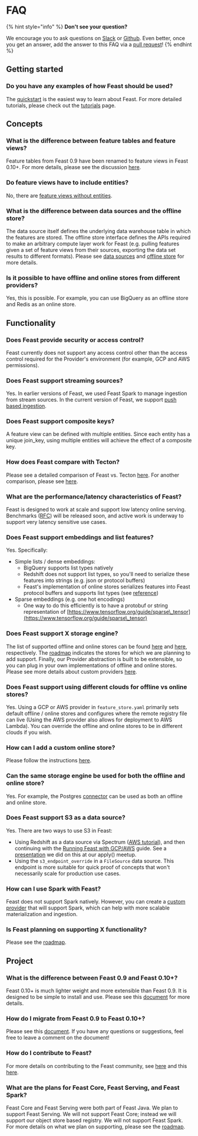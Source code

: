 # FAQ

{% hint style="info" %}
**Don't see your question?**

We encourage you to ask questions on [Slack](https://slack.feast.dev) or [Github](https://github.com/feast-dev/feast). Even better, once you get an answer, add the answer to this FAQ via a [pull request](../project/development-guide.md)!
{% endhint %}

## Getting started

### Do you have any examples of how Feast should be used?

The [quickstart](quickstart.md) is the easiest way to learn about Feast. For more detailed tutorials, please check out the [tutorials](../tutorials/tutorials-overview.md) page.

## Concepts

### What is the difference between feature tables and feature views?

Feature tables from Feast 0.9 have been renamed to feature views in Feast 0.10+. For more details, please see the discussion [here](https://github.com/feast-dev/feast/issues/1583).

### Do feature views have to include entities?

No, there are [feature views without entities](concepts/feature-view.md#feature-views-without-entities).

### What is the difference between data sources and the offline store?

The data source itself defines the underlying data warehouse table in which the features are stored. The offline store interface defines the APIs required to make an arbitrary compute layer work for Feast (e.g. pulling features given a set of feature views from their sources, exporting the data set results to different formats). Please see [data sources](concepts/data-source.md) and [offline store](architecture-and-components/offline-store.md) for more details.

### Is it possible to have offline and online stores from different providers?

Yes, this is possible. For example, you can use BigQuery as an offline store and Redis as an online store.

## Functionality

### Does Feast provide security or access control?

Feast currently does not support any access control other than the access control required for the Provider's environment (for example, GCP and AWS permissions).

### Does Feast support streaming sources?

Yes. In earlier versions of Feast, we used Feast Spark to manage ingestion from stream sources. In the current version of Feast, we support [push based ingestion](../reference/alpha-stream-ingestion.md).

### Does Feast support composite keys?

A feature view can be defined with multiple entities. Since each entity has a unique join\_key, using multiple entities will achieve the effect of a composite key.

### How does Feast compare with Tecton?

Please see a detailed comparison of Feast vs. Tecton [here](https://www.tecton.ai/feast/). For another comparison, please see [here](https://mlops.community/learn/feature-store/).

### What are the performance/latency characteristics of Feast?

Feast is designed to work at scale and support low latency online serving. Benchmarks ([RFC](https://docs.google.com/document/d/12UuvTQnTTCJhdRgy6h10zSbInNGSyEJkIxpOcgOen1I/edit)) will be released soon, and active work is underway to support very latency sensitive use cases.

### Does Feast support embeddings and list features?

Yes. Specifically:

* Simple lists / dense embeddings:
  * BigQuery supports list types natively
  * Redshift does not support list types, so you'll need to serialize these features into strings (e.g. json or protocol buffers)
  * Feast's implementation of online stores serializes features into Feast protocol buffers and supports list types (see [reference](https://github.com/feast-dev/feast/blob/master/docs/specs/online\_store\_format.md#appendix-a-value-proto-format))
* Sparse embeddings (e.g. one hot encodings)
  * One way to do this efficiently is to have a protobuf or string representation of [https://www.tensorflow.org/guide/sparse\_tensor](https://www.tensorflow.org/guide/sparse\_tensor)

### Does Feast support X storage engine?

The list of supported offline and online stores can be found [here](../reference/offline-stores/) and [here](../reference/online-stores/), respectively. The [roadmap](../roadmap.md) indicates the stores for which we are planning to add support. Finally, our Provider abstraction is built to be extensible, so you can plug in your own implementations of offline and online stores. Please see more details about custom providers [here](../how-to-guides/creating-a-custom-provider.md).

### Does Feast support using different clouds for offline vs online stores?

Yes. Using a GCP or AWS provider in `feature_store.yaml` primarily sets default offline / online stores and configures where the remote registry file can live (Using the AWS provider also allows for deployment to AWS Lambda). You can override the offline and online stores to be in different clouds if you wish.

### How can I add a custom online store?

Please follow the instructions [here](../how-to-guides/adding-support-for-a-new-online-store.md).

### Can the same storage engine be used for both the offline and online store?

Yes. For example, the Postgres [connector](https://github.com/nossrannug/feast-postgres) can be used as both an offline and online store.

### Does Feast support S3 as a data source?

Yes. There are two ways to use S3 in Feast:

* Using Redshift as a data source via Spectrum ([AWS tutorial](https://docs.aws.amazon.com/redshift/latest/dg/tutorial-nested-data-create-table.html)), and then continuing with the [Running Feast with GCP/AWS](../how-to-guides/feast-gcp-aws/) guide. See a [presentation](https://youtu.be/pMFbRJ7AnBk?t=9463) we did on this at our apply() meetup.
* Using the `s3_endpoint_override` in a `FileSource` data source. This endpoint is more suitable for quick proof of concepts that won't necessarily scale for production use cases.

### How can I use Spark with Feast?

Feast does not support Spark natively. However, you can create a [custom provider](../how-to-guides/creating-a-custom-provider.md) that will support Spark, which can help with more scalable materialization and ingestion.

### Is Feast planning on supporting X functionality?

Please see the [roadmap](../roadmap.md).

## Project

### What is the difference between Feast 0.9 and Feast 0.10+?

Feast 0.10+ is much lighter weight and more extensible than Feast 0.9. It is designed to be simple to install and use. Please see this [document](https://docs.google.com/document/d/1AOsr\_baczuARjCpmZgVd8mCqTF4AZ49OEyU4Cn-uTT0) for more details.

### How do I migrate from Feast 0.9 to Feast 0.10+?

Please see this [document](https://docs.google.com/document/d/1AOsr\_baczuARjCpmZgVd8mCqTF4AZ49OEyU4Cn-uTT0). If you have any questions or suggestions, feel free to leave a comment on the document!

### How do I contribute to Feast?

For more details on contributing to the Feast community, see [here](../community.md) and this [here](../project/contributing.md).

### What are the plans for Feast Core, Feast Serving, and Feast Spark?

Feast Core and Feast Serving were both part of Feast Java. We plan to support Feast Serving. We will not support Feast Core; instead we will support our object store based registry. We will not support Feast Spark. For more details on what we plan on supporting, please see the [roadmap](../roadmap.md).